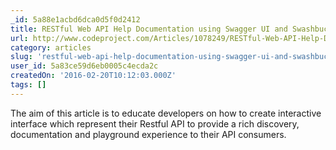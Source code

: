```yaml
---
_id: 5a88e1acbd6dca0d5f0d2412
title: RESTful Web API Help Documentation using Swagger UI and Swashbuckle
url: http://www.codeproject.com/Articles/1078249/RESTful-Web-API-Help-Documentation-using-Swagger-U
category: articles
slug: 'restful-web-api-help-documentation-using-swagger-ui-and-swashbuckle-2'
user_id: 5a83ce59d6eb0005c4ecda2c
createdOn: '2016-02-20T10:12:03.000Z'
tags: []
---
```


The aim of this article is to educate developers on how to create interactive interface which represent their Restful API to provide a rich discovery, documentation and playground experience to their API consumers.
